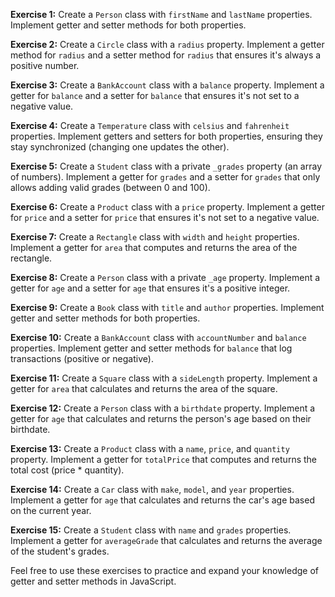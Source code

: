 **Exercise 1:**
Create a `Person` class with `firstName` and `lastName` properties. Implement getter and setter methods for both properties.

**Exercise 2:**
Create a `Circle` class with a `radius` property. Implement a getter method for `radius` and a setter method for `radius` that ensures it's always a positive number.

**Exercise 3:**
Create a `BankAccount` class with a `balance` property. Implement a getter for `balance` and a setter for `balance` that ensures it's not set to a negative value.

**Exercise 4:**
Create a `Temperature` class with `celsius` and `fahrenheit` properties. Implement getters and setters for both properties, ensuring they stay synchronized (changing one updates the other).

**Exercise 5:**
Create a `Student` class with a private `_grades` property (an array of numbers). Implement a getter for `grades` and a setter for `grades` that only allows adding valid grades (between 0 and 100).

**Exercise 6:**
Create a `Product` class with a `price` property. Implement a getter for `price` and a setter for `price` that ensures it's not set to a negative value.

**Exercise 7:**
Create a `Rectangle` class with `width` and `height` properties. Implement a getter for `area` that computes and returns the area of the rectangle.

**Exercise 8:**
Create a `Person` class with a private `_age` property. Implement a getter for `age` and a setter for `age` that ensures it's a positive integer.

**Exercise 9:**
Create a `Book` class with `title` and `author` properties. Implement getter and setter methods for both properties.

**Exercise 10:**
Create a `BankAccount` class with `accountNumber` and `balance` properties. Implement getter and setter methods for `balance` that log transactions (positive or negative).

**Exercise 11:**
Create a `Square` class with a `sideLength` property. Implement a getter for `area` that calculates and returns the area of the square.

**Exercise 12:**
Create a `Person` class with a `birthdate` property. Implement a getter for `age` that calculates and returns the person's age based on their birthdate.

**Exercise 13:**
Create a `Product` class with a `name`, `price`, and `quantity` property. Implement a getter for `totalPrice` that computes and returns the total cost (price * quantity).

**Exercise 14:**
Create a `Car` class with `make`, `model`, and `year` properties. Implement a getter for `age` that calculates and returns the car's age based on the current year.

**Exercise 15:**
Create a `Student` class with `name` and `grades` properties. Implement a getter for `averageGrade` that calculates and returns the average of the student's grades.

Feel free to use these exercises to practice and expand your knowledge of getter and setter methods in JavaScript.